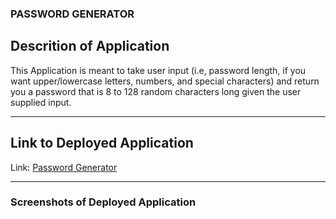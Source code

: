 ### PASSWORD GENERATOR


## Descrition of Application
This Application is meant to take user input (i.e, password length, if you want upper/lowercase letters, numbers, and special characters) and return you a password
that is 8 to 128 random characters long given the user supplied input.



---
## Link to Deployed Application
Link: [Password Generator](https://themanwiththeplan-eng.github.io/8-128-char-passwd-gen/)

---

### Screenshots of Deployed Application

